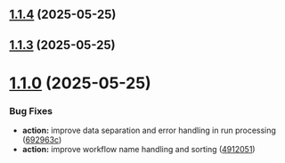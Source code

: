 ## [1.1.4](https://github.com/diverger/gh-action-clean-workflow/compare/v1.1.3...v1.1.4) (2025-05-25)



## [1.1.3](https://github.com/diverger/gh-action-clean-workflow/compare/v1.1.2...v1.1.3) (2025-05-25)



# [1.1.0](https://github.com/diverger/gh-action-clean-workflow/compare/v1.0.0...v1.1.0) (2025-05-25)


### Bug Fixes

* **action:** improve data separation and error handling in run processing ([692963c](https://github.com/diverger/gh-action-clean-workflow/commit/692963c944db0c4e7406f53e9c995105ec9ff890))
* **action:** improve workflow name handling and sorting ([4912051](https://github.com/diverger/gh-action-clean-workflow/commit/4912051afbf6ef75ddb1f38cc62b2e31a7abca2c))



